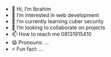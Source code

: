 - 👋 Hi, I’m Ibrahim
- 👀 I’m interested in web development
- 🌱 I’m currently learning cuber security
- 💞️ I’m looking to collaborate on projects
- 📫 How to reach me 08131915410
- 😄 Pronouns: ...
- ⚡ Fun fact: ...

<!---
Khusary/Khusary is a ✨ special ✨ repository because its `README.md` (this file) appears on your GitHub profile.
You can click the Preview link to take a look at your changes.
--->
